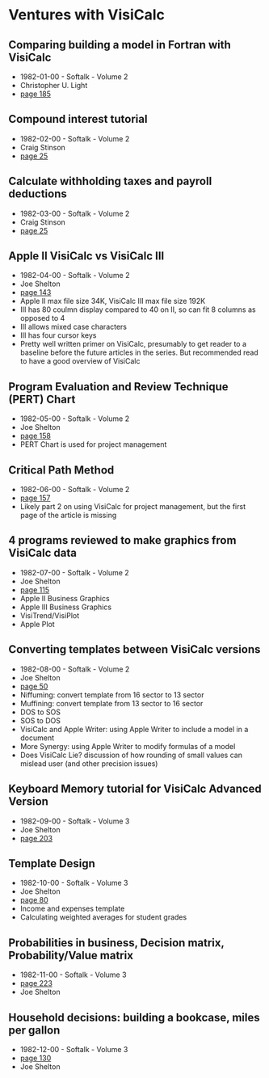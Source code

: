 # Ventures with VisiCalc

## Comparing building a model in Fortran with VisiCalc

- 1982-01-00 - Softalk - Volume 2
- Christopher U. Light
- [page 185](https://archive.org/details/softalkv2n05jan1982/page/158/mode/2up?view=theater)

## Compound interest tutorial

- 1982-02-00 - Softalk - Volume 2
- Craig Stinson
- [page 25](https://archive.org/details/softalkv2n06feb1982/page/24/mode/2up?view=theater)

## Calculate withholding taxes and payroll deductions

- 1982-03-00 - Softalk - Volume 2
- Craig Stinson
- [page 25](https://archive.org/details/softalkv2n07mar1982/page/24/mode/2up?view=theater)

## Apple II VisiCalc vs VisiCalc III

- 1982-04-00 - Softalk - Volume 2
- Joe Shelton
- [page 143](https://archive.org/details/softalkv2n08apr1982/page/142/mode/2up?view=theater)
- Apple II max file size 34K, VisiCalc III max file size 192K
- III has 80 coulmn display compared to 40 on II, so can fit 8 columns as opposed to 4
- III allows mixed case characters
- III has four cursor keys
- Pretty well written primer on VisiCalc, presumably to get reader to a baseline before the future articles in the series. But recommended read to have a good overview of VisiCalc

## Program Evaluation and Review Technique (PERT) Chart

- 1982-05-00 - Softalk - Volume 2
- Joe Shelton
- [page 158](https://archive.org/details/softalkv2n09may1982/page/n155/mode/2up?view=theater)
- PERT Chart is used for project management

## Critical Path Method

- 1982-06-00 - Softalk - Volume 2
- [page 157](https://archive.org/details/softalkv2n10jun1982/page/n153/mode/2up?view=theater)
- Likely part 2 on using VisiCalc for project management, but the first page of the article is missing

## 4 programs reviewed to make graphics from VisiCalc data

- 1982-07-00 - Softalk - Volume 2
- Joe Shelton
- [page 115](https://archive.org/details/softalkv2n11jul1982/page/114/mode/2up?view=theater)
- Apple II Business Graphics
- Apple III Business Graphics
- VisiTrend/VisiPlot
- Apple Plot

## Converting templates between VisiCalc versions

- 1982-08-00 - Softalk - Volume 2
- Joe Shelton
- [page 50](https://archive.org/details/softalkv2n12aug1982/page/50/mode/2up?view=theater)
- Niffuming: convert template from 16 sector to 13 sector
- Muffining: convert template from 13 sector to 16 sector
- DOS to SOS
- SOS to DOS
- VisiCalc and Apple Writer: using Apple Writer to include a model in a document
- More Synergy: using Apple Writer to modify formulas of a model
- Does VisiCalc Lie? discussion of how rounding of small values can mislead user (and other precision issues)

## Keyboard Memory tutorial for VisiCalc Advanced Version

- 1982-09-00 - Softalk - Volume 3
- Joe Shelton
- [page 203](https://archive.org/details/softalkv3n01sep1982/page/202/mode/2up?view=theater)

## Template Design

- 1982-10-00 - Softalk - Volume 3
- Joe Shelton
- [page 80](https://archive.org/details/softalkv3n02oct1982/page/80/mode/2up?view=theater)
- Income and expenses template
- Calculating weighted averages for student grades

## Probabilities in business, Decision matrix, Probability/Value matrix

- 1982-11-00 - Softalk - Volume 3
- [page 223](https://archive.org/details/softalkv3n03nov1982/page/n227/mode/2up?view=theater)
- Joe Shelton

## Household decisions: building a bookcase, miles per gallon

- 1982-12-00 - Softalk - Volume 3
- [page 130](https://archive.org/details/softalkv3n04dec1982/page/n133/mode/2up?view=theater)
- Joe Shelton
